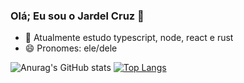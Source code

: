 ### Olá; Eu sou o Jardel Cruz 👋

- 🌱 Atualmente estudo typescript, node, react e rust
- 😄 Pronomes: ele/dele

![Anurag's GitHub stats](https://github-readme-stats.vercel.app/api?username=jardel-cruz&show_icons=true&theme=radical)
[![Top Langs](https://github-readme-stats.vercel.app/api/top-langs/?username=jardel-cruz&hide_progress=true&theme=radical)](https://github.com/anuraghazra/github-readme-stats)
